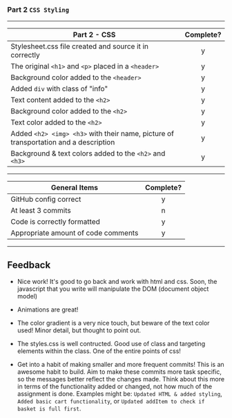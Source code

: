 ### Part 2 `CSS Styling`

---

| Part 2 - CSS                                                                         | Complete? |
| ------------------------------------------------------------------------------------ | :-------: |
| Stylesheet.css file created and source it in correctly                               |     y     |
| The original `<h1>` and `<p>` placed in a `<header>`                                 |     y     |
| Background color added to the `<header>`                                             |     y     |
| Added `div` with class of "info"                                                     |     y     |
| Text content added to the `<h2>`                                                     |     y     |
| Background color added to the `<h2>`                                                 |     y     |
| Text color added to the `<h2>`                                                       |     y     |
| Added `<h2> <img> <h3>` with their name, picture of transportation and a description |     y     |
| Background & text colors added to the `<h2>` and `<h3>`                              |     y     |

---

| General Items                       | Complete? |
| ----------------------------------- | :-------: |
| GitHub config correct               |     y     |
| At least 3 commits                  |     n     |
| Code is correctly formatted         |     y     |
| Appropriate amount of code comments |     y     |

---

## Feedback

- Nice work! It's good to go back and work with html and css. Soon, the javascript that you write will manipulate the DOM (document object model)

- Animations are great!

- The color gradient is a very nice touch, but beware of the text color used! Minor detail, but thought to point out.

- The styles.css is well contructed. Good use of class and targeting elements within the class. One of the entire points of css!

- Get into a habit of making smaller and more frequent commits! This is an awesome habit to build. Aim to make these commits more task specific, so the messages better reflect the changes made. Think about this more in terms of the functionality added or changed, not how much of the assignment is done. Examples might be: `Updated HTML & added styling`, `Added basic cart functionality`, or `Updated addItem to check if basket is full first`.
